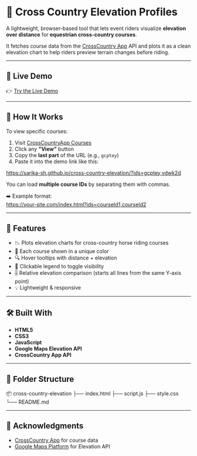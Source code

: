 # 🏇 Cross Country Elevation Profiles

A lightweight, browser-based tool that lets event riders visualize **elevation over distance** for **equestrian cross-country courses**.

It fetches course data from the [CrossCountry App](https://www.crosscountryapp.com/) API and plots it as a clean elevation chart to help riders preview terrain changes before riding.

---

## 🔗 Live Demo

👉 [Try the Live Demo](https://sarika-sh.github.io/cross-country-elevation/)  

---

## 📌 How It Works

To view specific courses:

1. Visit [CrossCountryApp Courses](https://www.crosscountryapp.com/courses)
2. Click any **"View"** button  
3. Copy the **last part** of the URL (e.g., `gcptey`)
4. Paste it into the demo link like this:

https://sarika-sh.github.io/cross-country-elevation/?ids=gcptey,vdwk2d


You can load **multiple course IDs** by separating them with commas.

➡️ Example format:  
https://your-site.com/index.html?ids=courseId1,courseId2



---

## 🎯 Features

- 📉 Plots elevation charts for cross-country horse riding courses
- 🎨 Each course shown in a unique color
- 🔍 Hover tooltips with distance + elevation
- 📍 Clickable legend to toggle visibility
- 🎚 Relative elevation comparison (starts all lines from the same Y-axis point)
- 💡 Lightweight & responsive

---

## 🛠️ Built With

- **HTML5**
- **CSS3**
- **JavaScript**
- **Google Maps Elevation API**
- **CrossCountry App API**

---

## 📁 Folder Structure

📦 cross-country-elevation
├── index.html
├── script.js
├── style.css
└── README.md


---

## 🙌 Acknowledgments

- [CrossCountry App](https://www.crosscountryapp.com/) for course data
- [Google Maps Platform](https://developers.google.com/maps/documentation/elevation/start) for Elevation API


